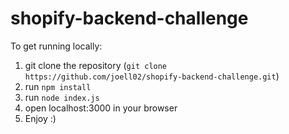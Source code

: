 # shopify-backend-challenge

To get running locally:

1) git clone the repository (`git clone https://github.com/joell02/shopify-backend-challenge.git`)
2) run `npm install`
3) run `node index.js`
4) open localhost:3000 in your browser
5) Enjoy :)

